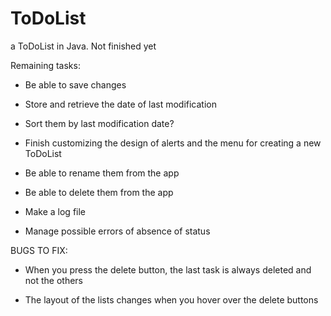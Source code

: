 # ToDoList
a ToDoList in Java. Not finished yet


Remaining tasks:

- Be able to save changes

- Store and retrieve the date of last modification

- Sort them by last modification date?

- Finish customizing the design of alerts and the menu for creating a new ToDoList

- Be able to rename them from the app

- Be able to delete them from the app

- Make a log file

- Manage possible errors of absence of status



BUGS TO FIX:

- When you press the delete button, the last task is always deleted and not the others

- The layout of the lists changes when you hover over the delete buttons
